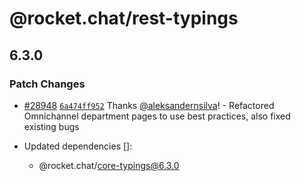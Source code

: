 # @rocket.chat/rest-typings

## 6.3.0

### Patch Changes

- [#28948](https://github.com/RocketChat/Rocket.Chat/pull/28948) [`6a474ff952`](https://github.com/RocketChat/Rocket.Chat/commit/6a474ff952fea793aac3db226d13fd9a0bb4f35a) Thanks [@aleksandernsilva](https://github.com/aleksandernsilva)! - Refactored Omnichannel department pages to use best practices, also fixed existing bugs

- Updated dependencies []:
  - @rocket.chat/core-typings@6.3.0
